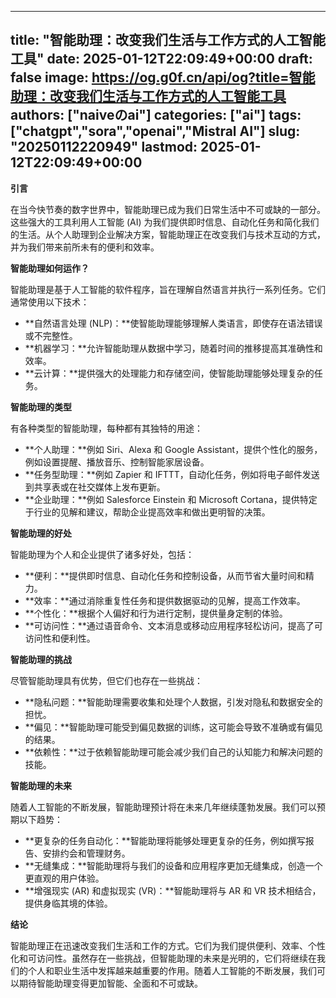 
---
title: "智能助理：改变我们生活与工作方式的人工智能工具"
date: 2025-01-12T22:09:49+00:00
draft: false
image: https://og.g0f.cn/api/og?title=智能助理：改变我们生活与工作方式的人工智能工具
authors: ["naiveのai"]
categories: ["ai"]
tags: ["chatgpt","sora","openai","Mistral AI"]
slug: "20250112220949"
lastmod: 2025-01-12T22:09:49+00:00
---
**引言**

在当今快节奏的数字世界中，智能助理已成为我们日常生活中不可或缺的一部分。这些强大的工具利用人工智能 (AI) 为我们提供即时信息、自动化任务和简化我们的生活。从个人助理到企业解决方案，智能助理正在改变我们与技术互动的方式，并为我们带来前所未有的便利和效率。

**智能助理如何运作？**

智能助理是基于人工智能的软件程序，旨在理解自然语言并执行一系列任务。它们通常使用以下技术：

* **自然语言处理 (NLP)：**使智能助理能够理解人类语言，即使存在语法错误或不完整性。
* **机器学习：**允许智能助理从数据中学习，随着时间的推移提高其准确性和效率。
* **云计算：**提供强大的处理能力和存储空间，使智能助理能够处理复杂的任务。

**智能助理的类型**

有各种类型的智能助理，每种都有其独特的用途：

* **个人助理：**例如 Siri、Alexa 和 Google Assistant，提供个性化的服务，例如设置提醒、播放音乐、控制智能家居设备。
* **任务型助理：**例如 Zapier 和 IFTTT，自动化任务，例如将电子邮件发送到共享表或在社交媒体上发布更新。
* **企业助理：**例如 Salesforce Einstein 和 Microsoft Cortana，提供特定于行业的见解和建议，帮助企业提高效率和做出更明智的决策。

**智能助理的好处**

智能助理为个人和企业提供了诸多好处，包括：

* **便利：**提供即时信息、自动化任务和控制设备，从而节省大量时间和精力。
* **效率：**通过消除重复性任务和提供数据驱动的见解，提高工作效率。
* **个性化：**根据个人偏好和行为进行定制，提供量身定制的体验。
* **可访问性：**通过语音命令、文本消息或移动应用程序轻松访问，提高了可访问性和便利性。

**智能助理的挑战**

尽管智能助理具有优势，但它们也存在一些挑战：

* **隐私问题：**智能助理需要收集和处理个人数据，引发对隐私和数据安全的担忧。
* **偏见：**智能助理可能受到偏见数据的训练，这可能会导致不准确或有偏见的结果。
* **依赖性：**过于依赖智能助理可能会减少我们自己的认知能力和解决问题的技能。

**智能助理的未来**

随着人工智能的不断发展，智能助理预计将在未来几年继续蓬勃发展。我们可以预期以下趋势：

* **更复杂的任务自动化：**智能助理将能够处理更复杂的任务，例如撰写报告、安排约会和管理财务。
* **无缝集成：**智能助理将与我们的设备和应用程序更加无缝集成，创造一个更直观的用户体验。
* **增强现实 (AR) 和虚拟现实 (VR)：**智能助理将与 AR 和 VR 技术相结合，提供身临其境的体验。

**结论**

智能助理正在迅速改变我们生活和工作的方式。它们为我们提供便利、效率、个性化和可访问性。虽然存在一些挑战，但智能助理的未来是光明的，它们将继续在我们的个人和职业生活中发挥越来越重要的作用。随着人工智能的不断发展，我们可以期待智能助理变得更加智能、全面和不可或缺。